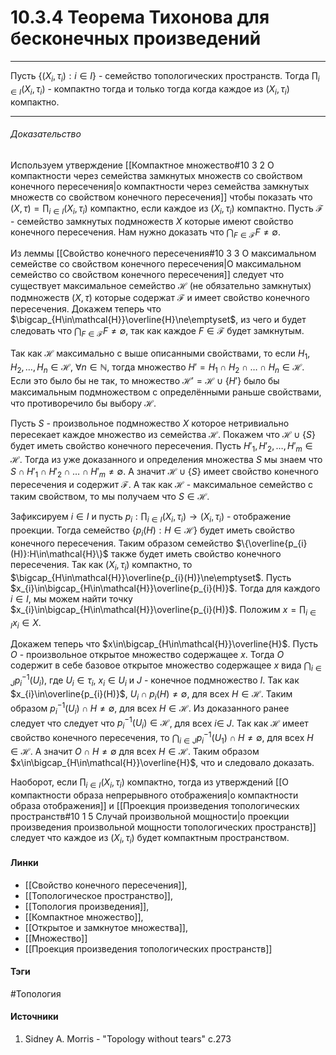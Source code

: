 # 10.3.4 Теорема Тихонова для бесконечных произведений
***
Пусть $\{(X_{i},\tau_{i}):i\in I\}$ - семейство топологических пространств. Тогда $\prod_{i\in I}(X_{i},\tau_{i})$ - компактно тогда и только тогда когда каждое из $(X_{i},\tau_{i})$ компактно.
***
###### Доказательство
Используем утверждение [[Компактное множество#10 3 2 О компактности через семейства замкнутых множеств со свойством конечного пересечения|о компактности через семейства замкнутых множеств со свойством конечного пересечения]] чтобы показать что $(X,\tau)=\prod_{i\in I}(X_{i},\tau_{i})$ компактно, если каждое из $(X_{i},\tau_{i})$ компактно. Пусть $\mathcal{F}$ - семейство замкнутых подмножеств $X$ которые имеют свойство конечного пересечения. Нам нужно доказать что $\bigcap_{F\in\mathcal{F}}F\ne\emptyset$.

Из леммы [[Свойство конечного пересечения#10 3 3 О максимальном семействе со свойством конечного пересечения|О максимальном семейство со свойством конечного пересечения]] следует что существует максимальное семейство $\mathcal{H}$ (не обязательно замкнутых) подмножеств $(X,\tau)$ которые содержат $\mathcal{F}$ и имеет свойство конечного пересечения. Докажем теперь что $\bigcap_{H\in\mathcal{H}}\overline{H}\ne\emptyset$, из чего и будет следовать что $\bigcap_{F\in\mathcal{F}}F\ne\emptyset$, так как каждое $F\in\mathcal{F}$ будет замкнутым.

Так как $\mathcal{H}$ максимально с выше описанными свойствами, то если $H_{1},H_{2},\dots,H_{n}\in\mathcal{H}$, $\forall n\in\mathbb{N}$, тогда множество $H'=H_{1}\cap H_{2}\cap\dots\cap H_{n}\in\mathcal{H}$. Если это было бы не так, то множество $\mathcal{H}'=\mathcal{H}\cup\{H'\}$ было бы максимальным подмножеством с определёнными раньше свойствами, что противоречило бы выбору $\mathcal{H}$.

Пусть $S$ - произвольное подмножество $X$ которое нетривиально пересекает каждое множество из семейства $\mathcal{H}$. Покажем что $\mathcal{H}\cup\{S\}$ будет иметь свойство конечного пересечения. Пусть $H'_{1},H'_{2},\dots,H'_{m}\in\mathcal{H}$. Тогда из уже доказанного и определения множества $S$ мы знаем что $S\cap H'_{1}\cap H'_{2}\cap\dots\cap H'_{m}\ne\emptyset$. А значит $\mathcal{H}\cup\{S\}$ имеет свойство конечного пересечения и содержит $\mathcal{F}$. А так как $\mathcal{H}$ - максимальное семейство с таким свойством, то мы получаем что $S\in\mathcal{H}$.

Зафиксируем $i\in I$ и пусть $p_{i}:\prod_{i\in I}(X_{i},\tau_{i})\to(X_{i},\tau_{i})$ - отображение проекции. Тогда семейство $\{p_{i}(H):H\in\mathcal{H}\}$ будет иметь свойство конечного пересечения. Таким образом семейство $\{\overline{p_{i}(H)}:H\in\mathcal{H}\}$ также будет иметь свойство конечного пересечения. Так как $(X_{i},\tau_{i})$ компактно, то $\bigcap_{H\in\mathcal{H}}\overline{p_{i}(H)}\ne\emptyset$. Пусть $x_{i}\in\bigcap_{H\in\mathcal{H}}\overline{p_{i}(H)}$. Тогда для каждого $i\in I$, мы можем найти точку $x_{i}\in\bigcap_{H\in\mathcal{H}}\overline{p_{i}(H)}$. Положим $x=\prod_{i\in I}x_{i}\in X$.

Докажем теперь что $x\in\bigcap_{H\in\mathcal{H}}\overline{H}$. Пусть $O$ - произвольное открытое множество содержащее $x$. Тогда $O$ содержит в себе базовое открытое множество содержащее $x$ вида $\bigcap_{i\in J}p_{i}^{-1}(U_{i})$, где $U_{i}\in\tau_{i}$, $x_{i}\in U_{i}$ и $J$ - конечное подмножество $I$. Так как $x_{i}\in\overline{p_{i}(H)}$, $U_{i}\cap p_{i}(H)\ne\emptyset$, для всех $H\in\mathcal{H}$. Таким образом $p_{i}^{-1}(U_{i})\cap H\ne\emptyset$, для всех $H\in\mathcal{H}$. Из доказанного ранее следует что следует что $p_{i}^{-1}(U_{i})\in\mathcal{H}$, для всех $i\in\ J$. Так как $\mathcal{H}$ имеет свойство конечного пересечения, то $\bigcap_{i\in J}p_{i}^{-1}(U_{1})\cap H\ne\emptyset$, для всех $H\in\mathcal{H}$. А значит $O\cap H\ne\emptyset$ для всех $H\in\mathcal{H}$. Таким образом $x\in\bigcap_{H\in\mathcal{H}}\overline{H}$, что и следовало доказать.

Наоборот, если $\prod_{i\in I}(X_{i},\tau_{i})$ компактно, тогда из утверждений [[О компактности образа непрерывного отображения|о компактности образа отображения]] и [[Проекция произведения топологических пространств#10 1 5 Случай произвольной мощности|о проекции произведения произвольной мощности топологических пространств]] следует что каждое из $(X_{i},\tau_{i})$ будет компактным пространством.
#### Линки
- [[Свойство конечного пересечения]],
- [[Топологическое пространство]],
- [[Топология произведения]],
- [[Компактное множество]],
- [[Открытое и замкнутое множества]],
- [[Множество]]
- [[Проекция произведения топологических пространств]]
#### Тэги
 #Топология 
#### Источники
1. Sidney A. Morris - "Topology without tears" c.273
